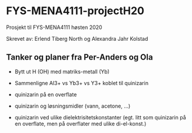 # FYS-MENA4111-projectH20
Prosjekt til FYS-MENA4111 høsten 2020

Skrevet av: Erlend Tiberg North og Alexandra Jahr Kolstad


## Tanker og planer fra Per-Anders og Ola
- Bytt ut H (OH) med matriks-metall (Yb)
- Sammenligne Al3+ vs Yb3+ vs Y3+ koblet til quinizarin

- quinizarin på en overflate
- quinizarin og løsningsmidler (vann, acetone, ...)
- quinizarin ved ulike dielektrisitetskonstanter (egt. litt som quinizarin på en overflate, men på overflater med ulike di-el-konst.)
